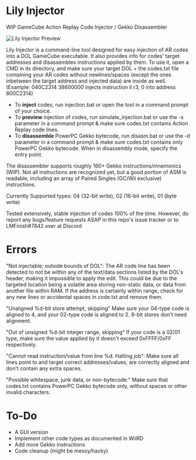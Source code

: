 # Lily Injector
WIP GameCube Action Replay Code Injector / Gekko Disassembler

![Lily Injector Preview](https://i.ibb.co/bz2Mh73/Lily-v1-1.png)

Lily Injector is a command-line tool designed for easy injection of AR codes into a DOL GameCube executable. It also provides info for codes' target addresses and disassembles instructions applied by them. To use it, open a CMD in its directory, and make sure your target DOL + the codes.txt file containing your AR codes without newlines/spaces (except the ones inbetween the target address and injected data) are inside as well. (Example: 040C2314 38600000 injects instruction li r3, 0 into address 800C2314)

- To **inject** codes, run injection.bat or open the tool in a command prompt of your choice.
- To **preview** injection of codes, run simulate_injection.bat or use the -s parameter in a command prompt & make sure codes.txt contains Action Replay code lines.
- To **disassemble** PowerPC Gekko bytecode, run disasm.bat or use the -d parameter in a command prompt & make sure codes.txt contains only PowerPC Gekko bytecode.
When in disassembly mode, specify the entry point.

The disassembler supports roughly 160+ Gekko instructions/mnemonics (WIP). Not all instructions are recognized yet, but a good portion of ASM is readable, including an array of Paired Singles (GC/Wii exclusive) instructions.

Currently Supported types: 04 (32-bit write), 02 (16-bit write), 01 (byte write)

Tested extensively, stable injection of codes 100% of the time. However, do report any bugs/feature requests ASAP in this repo's issue tracker or to LMFinish#7842 over at Discord

# Errors
"Not injectable; outside bounds of DOL":
The AR code line has been detected to not be within any of the text/data sections listed by the DOL's header, making it impossible to apply the edit. This could be due to the targeted location being a volatile area storing non-static data, or data from another file within RAM. If the address is certainly within range, check for any new lines or accidental spaces in code.txt and remove them.

"Unaligned %d-bit store attempt, skipping"
Make sure your 04-type code is aligned to 4, and your 02-type code is aligned to 2. 8-bit stores don't need alignment.

"Out of unsigned %d-bit integer range, skipping"
If your code is a 02/01 type, make sure the value applied by it doesn't exceed 0xFFFF/0xFF respectively.

"Cannot read instruction/value from line %d. Halting job":
Make sure all lines point to and target correct addresses/values, are correctly aligned and don't contain any extra spaces.

"Possible whitespace, junk data, or non-bytecode:"
Make sure that codes.txt contains PowerPC Gekko bytecode only, without spaces or other invalid characters.

# To-Do
- A GUI version
- Implement other code types as documented in WiiRD
- Add more Gekko instructions
- Code cleanup (might be messy/hacky)



